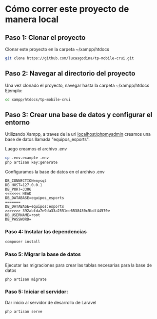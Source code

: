 # Cómo correr este proyecto de manera local

## Paso 1: Clonar el proyecto

Clonar este proyecto en la carpeta ~/xampp/htdocs

```bash
git clone https://github.com/lucasgodina/tp-mobile-crui.git
```

## Paso 2: Navegar al directorio del proyecto

Una vez clonado el proyecto, navegar hasta la carpeta ~/xampp/htdocs
Ejemplo:

```bash
cd xampp/htdocs/tp-mobile-crui
```

## Paso 3: Crear una base de datos y configurar el entorno

Utilizando Xampp, a traves de la url [localhost/phpmyadmin](localhost/phpmyadmin) creamos una base de datos llamada "equipos_esports".

Luego creamos el archivo .env

```bash
cp .env.example .env
php artisan key:generate
```

Configuramos la base de datos en el archivo .env

```
DB_CONNECTION=mysql
DB_HOST=127.0.0.1
DB_PORT=3306
<<<<<<< HEAD
DB_DATABASE=equipos_esports
=======
DB_DATABASE=equipos:esports
>>>>>>> 392abfda7e9da33a2551ee6538430c5bdf44570e
DB_USERNAME=root
DB_PASSWORD=
```

### Paso 4: Instalar las dependencias

```bash
composer install
```

### Paso 5: Migrar la base de datos

Ejecutar las migraciones para crear las tablas necesarias para la base de datos

```bash
php artisan migrate
```

### Paso 5: Iniciar el servidor:

Dar inicio al servidor de desarrollo de Laravel

```bash
php artisan serve
```
